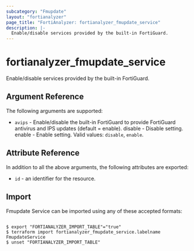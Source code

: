 ```yaml
---
subcategory: "Fmupdate"
layout: "fortianalyzer"
page_title: "FortiAnalyzer: fortianalyzer_fmupdate_service"
description: |-
  Enable/disable services provided by the built-in FortiGuard.
---
```


# fortianalyzer_fmupdate_service
Enable/disable services provided by the built-in FortiGuard.

## Argument Reference


The following arguments are supported:


* `avips` - Enable/disable the built-in FortiGuard to provide FortiGuard antivirus and IPS updates (default = enable). disable - Disable setting. enable - Enable setting. Valid values: `disable`, `enable`.



## Attribute Reference

In addition to all the above arguments, the following attributes are exported:
* `id` - an identifier for the resource.

## Import

Fmupdate Service can be imported using any of these accepted formats:
```

$ export "FORTIANALYZER_IMPORT_TABLE"="true"
$ terraform import fortianalyzer_fmupdate_service.labelname FmupdateService
$ unset "FORTIANALYZER_IMPORT_TABLE"
```

